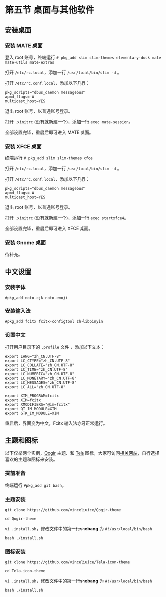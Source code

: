 # 第五节 桌面与其他软件

## 安装桌面

### 安装 MATE 桌面

登入 root 账号，终端运行 `# pkg_add slim slim-themes elementary-dock mate mate-utils mate-extras`

打开 `/etc/rc.local`，添加一行 `/usr/local/bin/slim -d` 。

打开 `/etc/rc.conf.local`，添加以下几行：
```
pkg_scripts="dbus_daemon messagebus"
apmd_flags=-A
multicast_host=YES
```
退出 root 账号，以普通账号登录。

打开 `.xinitrc` (没有就新建一个)，添加一行 `exec mate-session`。

全部设置完毕，重启后即可进入 MATE 桌面。

### 安装 XFCE 桌面

终端运行 `# pkg_add slim slim-themes xfce`

打开 `/etc/rc.local`，添加一行 `/usr/local/bin/slim -d` 。

打开 `/etc/rc.conf.local`，添加以下几行：
```
pkg_scripts="dbus_daemon messagebus"
apmd_flags=-A
multicast_host=YES
```
退出 root 账号，以普通账号登录。

打开 `.xinitrc` (没有就新建一个)，添加一行 `exec startxfce4`。

全部设置完毕，重启后即可进入 XFCE 桌面。

### 安装 Gnome 桌面

待补充。


## 中文设置

### 安装字体

`#pkg_add noto-cjk noto-emoji`

### 安装输入法

`#pkg_add fcitx fcitx-configtool zh-libpinyin`

### 设置中文

打开用户目录下的 `.profile` 文件 ，添加以下文本：
```
export LANG="zh_CN.UTF-8"
export LC_CTYPE="zh_CN.UTF-8"               
export LC_COLLATE="zh_CN.UTF-8"               
export LC_TIME="zh_CN.UTF-8"                
export LC_NUMERIC="zh_CN.UTF-8"               
export LC_MONETARY="zh_CN.UTF-8"        
export LC_MESSAGES="zh_CN.UTF-8"       
export LC_ALL="zh_CN.UTF-8"

export XIM_PROGRAM=fcitx
export XIM=fcitx
export XMODIFIERS="@im=fcitx"
export QT_IM_MODULE=XIM
export GTK_IM_MODULE=XIM
```
重启后，界面变为中文，Fcitx 输入法亦可正常运行。

## 主题和图标

以下仅举两个实例，[Qogir](https://www.gnome-look.org/p/1230631/) 主题、和 [Tela](https://www.gnome-look.org/p/1279924/) 图标，大家可访问[相关网站](https://www.gnome-look.org/)，自行选择喜欢的主题和图标来安装。

### 提前准备

终端运行 `#pkg_add git bash`。


### 主题安装

`git clone https://github.com/vinceliuice/Qogir-theme`

`cd Qogir-theme`

`vi .install.sh`，修改文件中的第一行**shebang** 为 `#!/usr/local/bin/bash`

`bash ./install.sh`

### 图标安装

`git clone https://github.com/vinceliuice/Tela-icon-theme`

`cd Tela-icon-theme`

`vi .install.sh`，修改文件中的第一行**shebang** 为 `#!/usr/local/bin/bash`

`bash ./install.sh`
```
